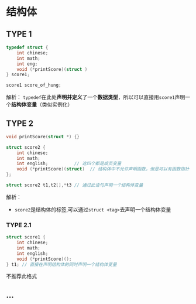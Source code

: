 # 结构体

## TYPE 1

```C
typedef struct {
    int chinese;
    int math;
    int eng;
    void (*printScore)(struct )
} score1;

score1 score_of_hung;
```

解析：
```typedef```在此处**声明并定义**了一个**数据类型**，所以可以直接用```score1```声明一个**结构体变量**（类似实例化）

## TYPE 2

```C
void printScore(struct *) {}

struct score2 {
    int chinese;
    int math;
    int english;          // 这四个都是成员变量
    void (*printScore)(struct)  // 结构体中不允许声明函数，但是可以有函数指针
};

struct score2 t1,t2[],*t3 // 通过此语句声明一个结构体变量
```

解析：
- ```score2```是结构体的标签,可以通过```struct <tag>```去声明一个结构体变量

### TYPE 2.1

```C
struct score1 {
    int chinese;
    int math;
    int english;
    void (*printScore)();
} t1; // 直接在声明结构体的同时声明一个结构体变量
```

不推荐此格式

## ...
